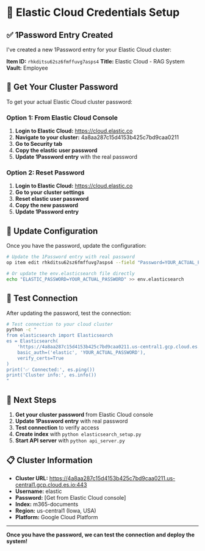 # 🔐 Elastic Cloud Credentials Setup

## ✅ **1Password Entry Created**

I've created a new 1Password entry for your Elastic Cloud cluster:

**Item ID:** `rhkditsu62sz6fmffuvg7asps4`
**Title:** Elastic Cloud - RAG System
**Vault:** Employee

## 🔑 **Get Your Cluster Password**

To get your actual Elastic Cloud cluster password:

### **Option 1: From Elastic Cloud Console**

1. **Login to Elastic Cloud:** https://cloud.elastic.co
2. **Navigate to your cluster:** 4a8aa287c15d4153b425c7bd9caa0211
3. **Go to Security tab**
4. **Copy the elastic user password**
5. **Update 1Password entry** with the real password

### **Option 2: Reset Password**

1. **Login to Elastic Cloud:** https://cloud.elastic.co
2. **Go to your cluster settings**
3. **Reset elastic user password**
4. **Copy the new password**
5. **Update 1Password entry**

## 🔧 **Update Configuration**

Once you have the password, update the configuration:

```bash
# Update the 1Password entry with real password
op item edit rhkditsu62sz6fmffuvg7asps4 --field "Password=YOUR_ACTUAL_PASSWORD"

# Or update the env.elasticsearch file directly
echo "ELASTIC_PASSWORD=YOUR_ACTUAL_PASSWORD" >> env.elasticsearch
```

## 🧪 **Test Connection**

After updating the password, test the connection:

```bash
# Test connection to your cloud cluster
python -c "
from elasticsearch import Elasticsearch
es = Elasticsearch(
    'https://4a8aa287c15d4153b425c7bd9caa0211.us-central1.gcp.cloud.es.io:443',
    basic_auth=('elastic', 'YOUR_ACTUAL_PASSWORD'),
    verify_certs=True
)
print('✅ Connected:', es.ping())
print('Cluster info:', es.info())
"
```

## 🚀 **Next Steps**

1. **Get your cluster password** from Elastic Cloud console
2. **Update 1Password entry** with real password
3. **Test connection** to verify access
4. **Create index** with `python elasticsearch_setup.py`
5. **Start API server** with `python api_server.py`

## 📋 **Cluster Information**

- **Cluster URL:** https://4a8aa287c15d4153b425c7bd9caa0211.us-central1.gcp.cloud.es.io:443
- **Username:** elastic
- **Password:** [Get from Elastic Cloud console]
- **Index:** m365-documents
- **Region:** us-central1 (Iowa, USA)
- **Platform:** Google Cloud Platform

---

**Once you have the password, we can test the connection and deploy the system!**
